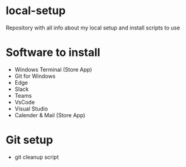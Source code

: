 # local-setup
Repository with all info about my local setup and install scripts to use


# Software to install
- Windows Terminal (Store App)
- Git for Windows
- Edge
- Slack
- Teams
- VsCode
- Visual Studio
- Calender & Mail (Store App)

# Git setup
- git cleanup script
